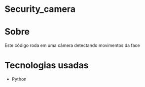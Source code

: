 # Security_camera
<h1>Sobre</h1>
<p>Este código roda em uma câmera detectando movimentos da face</p>
<!--  <img src="./github/salao.gif" alt="demo-web" height="425"> -->
<h1>Tecnologias usadas</h1>
 <ul>
 <li>Python</li>
</ul>
